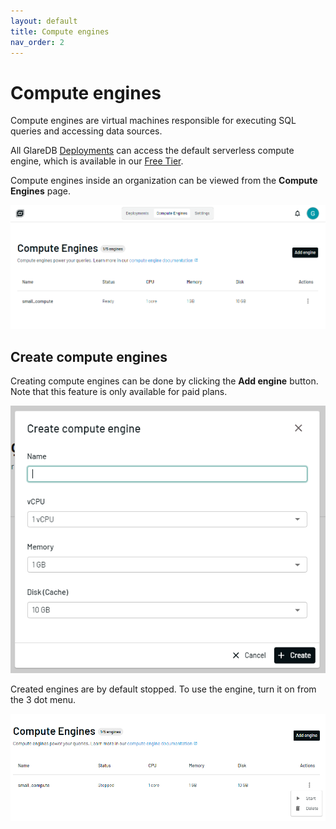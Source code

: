```yaml
---
layout: default
title: Compute engines
nav_order: 2
---
```


# Compute engines

Compute engines are virtual machines responsible for executing SQL queries and
accessing data sources.

All GlareDB [Deployments] can access the default serverless compute engine, which
is available in our [Free Tier].

Compute engines inside an organization can be viewed from the **Compute Engines**
page.

![Org compute engines]

## Create compute engines

Creating compute engines can be done by clicking the **Add engine** button. Note
that this feature is only available for paid plans.

![Create engine dialog]

Created engines are by default stopped. To use the engine, turn it on from the 3
dot menu.

![Start engine]

[Deployments]: /cloud/deployments
[Free Tier]: /docs/about/free-tier
[Org compute engines]: /assets/images/compute-engines.png
[Create engine dialog]: /assets/images/create-engine-dialog.png
[Start engine]: /assets/images/compute-engine-start.png
